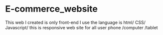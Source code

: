 # E-commerce_website
This web I created is only front-end  I use the language is html/ CSS/ Javascript/ this is responsive web site for all user phone /computer /tablet
